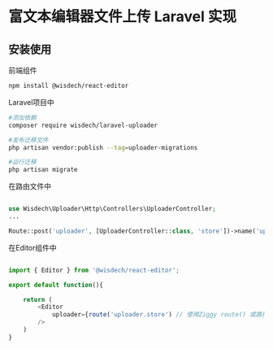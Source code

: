 # 富文本编辑器文件上传 Laravel 实现

## 安装使用

前端组件
```bash
npm install @wisdech/react-editor
```

Laravel项目中

```bash
#添加依赖
composer require wisdech/laravel-uploader

#发布迁移文件
php artisan vendor:publish --tag=uploader-migrations

#运行迁移
php artisan migrate
```

在路由文件中
```php

use Wisdech\Uploader\Http\Controllers\UploaderController;
...

Route::post('uploader', [UploaderController::class, 'store'])->name('uploader.store');

```

在Editor组件中
```typescript jsx

import { Editor } from '@wisdech/react-editor';

export default function(){

    return (
        <Editor
            uploader={route('uploader.store') // 使用Ziggy route() 或路径 '/uploader'}
        />
    )
}
```
